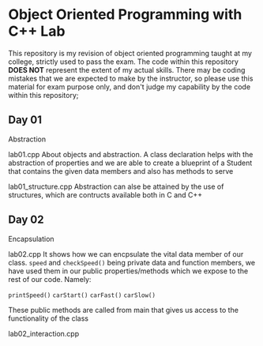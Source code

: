 # Object Oriented Programming with C++ Lab
This repository is my revision of object oriented programming taught at my college, strictly used to pass the exam.
The code within this repository  **DOES NOT** represent the extent of my actual skills.
There may be coding mistakes that we are expected to make by the instructor, so please use this material for exam purpose only,
and don't judge my capability by the code within this repository;

## Day 01
Abstraction

lab01.cpp
About objects and abstraction. A class declaration helps with the abstraction of properties and we are able to create a blueprint of a 
Student that contains the given data members and also has methods to serve

lab01_structure.cpp
Abstraction can alse be attained by the use of structures, which are contructs available both in C and C++

## Day 02
Encapsulation

lab02.cpp
It shows how we can encpsulate the vital data member of our class. 
`speed` and `checkSpeed()` being private data and function members,
we have used them in our public properties/methods which we expose to the rest of our code. Namely:

`printSpeed()`
`carStart()`
`carFast()`
`carSlow()`

These public methods are called from main that gives us access to the functionality of the class

lab02_interaction.cpp

